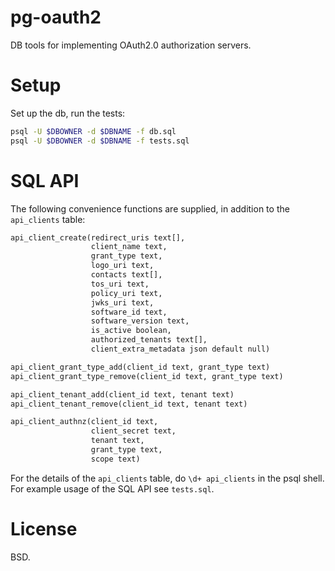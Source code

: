 
# pg-oauth2

DB tools for implementing OAuth2.0 authorization servers.

# Setup

Set up the db, run the tests:
```bash
psql -U $DBOWNER -d $DBNAME -f db.sql
psql -U $DBOWNER -d $DBNAME -f tests.sql
```

# SQL API

The following convenience functions are supplied, in addition to the `api_clients` table:

```txt
api_client_create(redirect_uris text[],
                  client_name text,
                  grant_type text,
                  logo_uri text,
                  contacts text[],
                  tos_uri text,
                  policy_uri text,
                  jwks_uri text,
                  software_id text,
                  software_version text,
                  is_active boolean,
                  authorized_tenants text[],
                  client_extra_metadata json default null)

api_client_grant_type_add(client_id text, grant_type text)
api_client_grant_type_remove(client_id text, grant_type text)

api_client_tenant_add(client_id text, tenant text)
api_client_tenant_remove(client_id text, tenant text)

api_client_authnz(client_id text,
                  client_secret text,
                  tenant text,
                  grant_type text,
                  scope text)
```

For the details of the `api_clients` table, do `\d+ api_clients` in the psql shell. For example usage of the SQL API see `tests.sql`.

# License

BSD.

